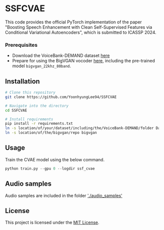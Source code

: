 # SSFCVAE
This code provides the official PyTorch implementation of the paper "Boosting Speech Enhancement with Clean Self-Supervised Features via Conditional Variational Autoencoders", which is submitted to ICASSP 2024.

### Prerequisites
* Download the VoiceBank-DEMAND dataset [here](https://datashare.ed.ac.uk/handle/10283/2791)
* Prepare for using the BigVGAN vocoder [here](https://github.com/NVIDIA/BigVGAN), including the pre-trained model `bigvgan_22khz_80band`.

## Installation
```bash
# Clone this repository
git clone https://github.com/YoonhyungLee94/SSFCVAE

# Navigate into the directory
cd SSFCVAE

# Install requirements
pip install -r requirements.txt
ln -s location/of/your/dataset/including/the/VoiceBank-DEMAND/folder Dataset
ln -s location/of/the/bigvgan/repo bigvgan
```

## Usage
Train the CVAE model using the below command.

```python
python train.py --gpu 0 --logdir ssf_cvae
```

## Audio samples
Audio samples are included in the folder ['./audio_samples'](./audio_samples)

## License
This project is licensed under the [MIT License](LICENSE).
